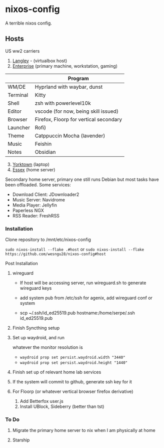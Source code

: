 # nixos-config

A terrible nixos config.

## Hosts

US ww2 carriers

1. [Langley](https://en.wikipedia.org/wiki/USS_Langley_(CV-1)) - (virtualbox host)
2. [Enterprise](https://en.wikipedia.org/wiki/USS_Enterprise_(CV-6)) (primary machine, workstation, gaming)

|                | Program    |
|----------------|------------|
| WM/DE          | Hyprland with waybar, dunst  |
| Terminal       | Kitty        |
| Shell          | zsh with powerlevel10k |
| Editor         | vscode (for now, being skill issued)     |
| Browser        | Firefox, Floorp for vertical secondary|
| Launcher       | Rofi)          |
| Theme          | Catppuccin Mocha (lavender) |
| Music          | Feishin      |
| Notes          | Obsidian      |

3. [Yorktown](https://en.wikipedia.org/wiki/USS_Yorktown_(CV-5)) (laptop)
4. [Essex](https://en.wikipedia.org/wiki/USS_Essex_(CV-9)) (home server)

Secondary home server, primary one still runs Debian but most tasks have been offloaded. Some services:

- Download Client: JDownloader2
- Music Server: Navidrome
- Media Player: Jellyfin
- Paperless NGX
- RSS Reader: FreshRSS

### Installation

Clone repository to /mnt/etc/nixos-config

`sudo nixos-install --flake .#host` or `sudo nixos-install --flake  https://github.com/wesngu28/nixos-config#host`

Post Installation

1. wireguard

    - If host will be accessing server, run wireguard.sh to generate wireguard keys

    - add system pub from /etc/ssh for agenix, add wireguard conf or system

    - scp ~/.ssh/id_ed25519.pub hostname:/home/serpe/.ssh
id_ed25519.pub

2. Finish Syncthing setup

3. Set up waydroid, and run

    whatever the monitor resolution is
    - `waydroid prop set persist.waydroid.width "3440"`
    - `waydroid prop set persist.waydroid.height "1440"`

4. Finish set up of relevant home lab services

5. If the system will commit to github, generate ssh key for it
6. For Floorp (or whatever vertical browser firefox derivative)
    1. Add Betterfox user.js
    2. Install UBlock, Sideberry (better than tst)

### To Do

1. Migrate the primary home server to nix when I am physically at home

2. Starship